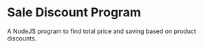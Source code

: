 # Sale Discount Program

A NodeJS program to find total price and saving based on product discounts.
